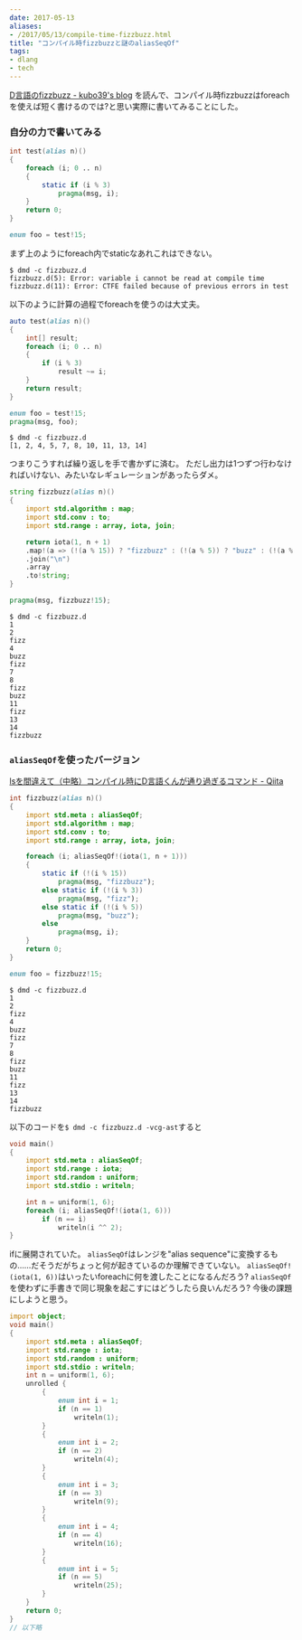 ```yaml
---
date: 2017-05-13
aliases:
- /2017/05/13/compile-time-fizzbuzz.html
title: "コンパイル時fizzbuzzと謎のaliasSeqOf"
tags:
- dlang
- tech
---
```


[D言語のfizzbuzz - kubo39's blog](http://kubo39.hatenablog.com/entry/2017/05/13/D%E8%A8%80%E8%AA%9E%E3%81%AEfizzbuzz)
を読んで、コンパイル時fizzbuzzはforeachを使えば短く書けるのでは?と思い実際に書いてみることにした。

### 自分の力で書いてみる

```d
int test(alias n)()
{
    foreach (i; 0 .. n)
    {
        static if (i % 3)
            pragma(msg, i);
    }
    return 0;
}

enum foo = test!15;
```

まず上のようにforeach内でstaticなあれこれはできない。

```console
$ dmd -c fizzbuzz.d
fizzbuzz.d(5): Error: variable i cannot be read at compile time
fizzbuzz.d(11): Error: CTFE failed because of previous errors in test
```

以下のように計算の過程でforeachを使うのは大丈夫。

```d
auto test(alias n)()
{
    int[] result;
    foreach (i; 0 .. n)
    {
        if (i % 3)
            result ~= i;
    }
    return result;
}

enum foo = test!15;
pragma(msg, foo);
```

```console
$ dmd -c fizzbuzz.d
[1, 2, 4, 5, 7, 8, 10, 11, 13, 14]
```

つまりこうすれば繰り返しを手で書かずに済む。
ただし出力は1つずつ行わなければいけない、みたいなレギュレーションがあったらダメ。

```d
string fizzbuzz(alias n)()
{
    import std.algorithm : map;
    import std.conv : to;
    import std.range : array, iota, join;

    return iota(1, n + 1)
    .map!(a => (!(a % 15)) ? "fizzbuzz" : (!(a % 5)) ? "buzz" : (!(a % 3)) ? "fizz" : a.to!string)
    .join("\n")
    .array
    .to!string;
}

pragma(msg, fizzbuzz!15);

```

```console
$ dmd -c fizzbuzz.d
1
2
fizz
4
buzz
fizz
7
8
fizz
buzz
11
fizz
13
14
fizzbuzz
```

### `aliasSeqOf`を使ったバージョン

[lsを間違えて（中略）コンパイル時にD言語くんが通り過ぎるコマンド - Qiita](http://qiita.com/dragoon2014/items/2217ab9578c875ecdf69)

```d
int fizzbuzz(alias n)()
{
    import std.meta : aliasSeqOf;
    import std.algorithm : map;
    import std.conv : to;
    import std.range : array, iota, join;

    foreach (i; aliasSeqOf!(iota(1, n + 1)))
    {
        static if (!(i % 15))
            pragma(msg, "fizzbuzz");
        else static if (!(i % 3))
            pragma(msg, "fizz");
        else static if (!(i % 5))
            pragma(msg, "buzz");
        else
            pragma(msg, i);
    }
    return 0;
}

enum foo = fizzbuzz!15;
```

```console
$ dmd -c fizzbuzz.d
1
2
fizz
4
buzz
fizz
7
8
fizz
buzz
11
fizz
13
14
fizzbuzz
```

以下のコードを`$ dmd -c fizzbuzz.d -vcg-ast`すると

```d
void main()
{
    import std.meta : aliasSeqOf;
    import std.range : iota;
    import std.random : uniform;
    import std.stdio : writeln;

    int n = uniform(1, 6);
    foreach (i; aliasSeqOf!(iota(1, 6)))
        if (n == i)
            writeln(i ^^ 2);
}
```

ifに展開されていた。
`aliasSeqOf`はレンジを"alias sequence"に変換するもの……だそうだがちょっと何が起きているのか理解できていない。
`aliasSeqOf!(iota(1, 6))`はいったいforeachに何を渡したことになるんだろう?
`aliasSeqOf`を使わずに手書きで同じ現象を起こすにはどうしたら良いんだろう?
今後の課題にしようと思う。

```d
import object;
void main()
{
	import std.meta : aliasSeqOf;
	import std.range : iota;
	import std.random : uniform;
	import std.stdio : writeln;
	int n = uniform(1, 6);
	unrolled {
		{
			enum int i = 1;
			if (n == 1)
				writeln(1);
		}
		{
			enum int i = 2;
			if (n == 2)
				writeln(4);
		}
		{
			enum int i = 3;
			if (n == 3)
				writeln(9);
		}
		{
			enum int i = 4;
			if (n == 4)
				writeln(16);
		}
		{
			enum int i = 5;
			if (n == 5)
				writeln(25);
		}
	}
	return 0;
}
// 以下略
```